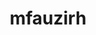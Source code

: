 ---
title: mfauzirh
github: https://github.com/mfauzirh
mode: dark
transition: 3s
archetype:
- Anime
- Innovative
- Dynamic
- Editor’s Choice
---